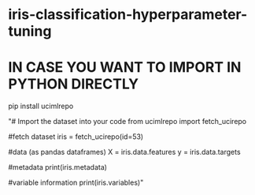# iris-classification-hyperparameter-tuning

# IN CASE YOU WANT TO IMPORT IN PYTHON DIRECTLY
pip install ucimlrepo

"# Import the dataset into your code 
from ucimlrepo import fetch_ucirepo 
  
#fetch dataset 
iris = fetch_ucirepo(id=53) 
  
#data (as pandas dataframes) 
X = iris.data.features 
y = iris.data.targets 
  
#metadata 
print(iris.metadata) 
  
#variable information 
print(iris.variables)"
